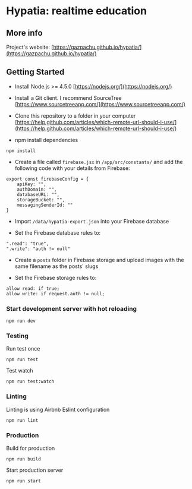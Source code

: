 # Hypatia: realtime education

## More info

Project's website: [https://gazpachu.github.io/hypatia/](https://gazpachu.github.io/hypatia/)

## Getting Started

- Install Node.js >= 4.5.0 [https://nodejs.org/](https://nodejs.org/)

- Install a Git client. I recommend SourceTree [https://www.sourcetreeapp.com/](https://www.sourcetreeapp.com/)

- Clone this repository to a folder in your computer [https://help.github.com/articles/which-remote-url-should-i-use/](https://help.github.com/articles/which-remote-url-should-i-use/)

- npm install dependencies

````
npm install
````

- Create a file called `firebase.jsx` in `/app/src/constants/` and add the following code with your details from Firebase:

````
export const firebaseConfig = {
  	apiKey: "",
    authDomain: "",
    databaseURL: "",
	storageBucket: "",
    messagingSenderId: ""
}
````

- Import `/data/hypatia-export.json` into your Firebase database

- Set the Firebase database rules to:

````
".read": "true",
".write": "auth != null"
````

- Create a `posts` folder in Firebase storage and upload images with the same filename as the posts' slugs

- Set the Firebase storage rules to:

````
allow read: if true;
allow write: if request.auth != null;
````

### Start development server with hot reloading

````
npm run dev
````

### Testing

Run test once

````
npm run test
````

Test watch

````
npm run test:watch
````

### Linting

Linting is using Airbnb Eslint configuration

````
npm run lint
````

### Production

Build for production

````
npm run build
````

Start production server

````
npm run start
````

